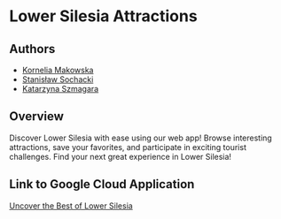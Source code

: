 # Lower Silesia Attractions

## Authors

- [Kornelia Makowska](https://github.com/deepFlow7)
- [Stanisław Sochacki](https://github.com/Qwertyizm)
- [Katarzyna Szmagara](https://github.com/kryptokopytko)

## Overview

Discover Lower Silesia with ease using our web app! Browse interesting attractions, save your favorites, and participate in exciting tourist challenges. Find your next great experience in Lower Silesia!

## Link to Google Cloud Application
[Uncover the Best of Lower Silesia](https://client-dot-boxwood-builder-429215-k7.ue.r.appspot.com)

